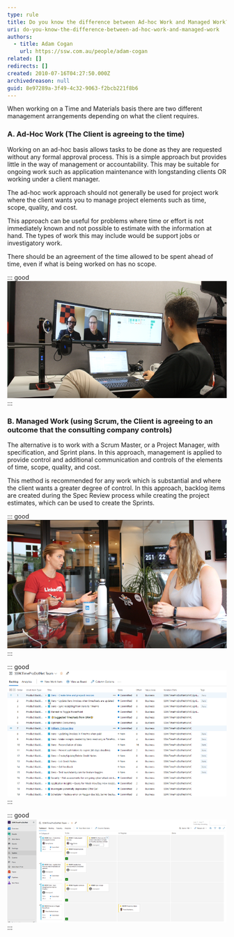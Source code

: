 ```yaml
---
type: rule
title: Do you know the difference between Ad-hoc Work and Managed Work?
uri: do-you-know-the-difference-between-ad-hoc-work-and-managed-work
authors:
  - title: Adam Cogan
    url: https://ssw.com.au/people/adam-cogan
related: []
redirects: []
created: 2010-07-16T04:27:50.000Z
archivedreason: null
guid: 8e97289a-3f49-4c32-9063-f2bcb221f8b6
---
```


When working on a Time and Materials basis there are two different management arrangements depending on what the client requires.

<!--endintro-->

### A. Ad-Hoc Work (The Client is agreeing to the time)


Working on an ad-hoc basis allows tasks to be done as they are requested without any formal approval process. This is a simple approach but provides little in the way of management or accountability. This may be suitable for ongoing work such as application maintenance with longstanding clients OR working under a client manager.

The ad-hoc work approach should not generally be used for project work where the client wants you to manage project elements such as time, scope, quality, and cost.

This approach can be useful for problems where time or effort is not immediately known and not possible to estimate with the information at hand. The types of work this may include would be support jobs or investigatory work.

There should be an agreement of the time allowed to be spent ahead of time, even if what is being worked on has no scope.


::: good  
![Good example: Work is done as needed, when needed](/rules/do-you-know-the-difference-between-ad-hoc-work-and-managed-work/work-done-as-needed-when-needed.png)  
:::

### B. Managed Work (using Scrum, the Client is agreeing to an outcome that the consulting company controls)


The alternative is to work with a Scrum Master, or a Project Manager, with specification, and Sprint plans. In this approach, management is applied to provide control and additional communication and controls of the elements of time, scope, quality, and cost.

This method is recommended for any work which is substantial and where the client wants a greater degree of control. In this approach, backlog items are created during the Spec Review process while creating the project estimates, which can be used to create the Sprints.


::: good  
![Good example: Scope and tasks are arranged ahead of time during the Spec Review process](/rules/do-you-know-the-difference-between-ad-hoc-work-and-managed-work/scope-tasks-spec-review.png)  
:::


::: good  
![Good example: A Product Backlog is created with individual Product Backlog Items sized in effort](/rules/do-you-know-the-difference-between-ad-hoc-work-and-managed-work/product-backlog-example.png)  
:::


::: good  
![Good Example: A Sprint is created for the week with the Product Backlog Items ready to be tracked](/rules/do-you-know-the-difference-between-ad-hoc-work-and-managed-work/sprint-example.png)  
:::

